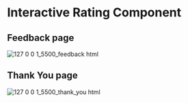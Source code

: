 # Interactive Rating Component
## Feedback page
![127 0 0 1_5500_feedback html](https://user-images.githubusercontent.com/113358424/219675394-39a0a179-20bf-47c0-8093-ecf63e462c3f.png)
## Thank You page
![127 0 0 1_5500_thank_you html](https://user-images.githubusercontent.com/113358424/219675455-ad55d53c-a382-4f16-b1b6-3c94f3bc5800.png)
